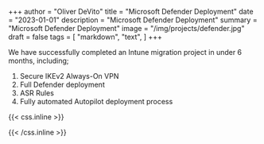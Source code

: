 +++
author = "Oliver DeVito"
title = "Microsoft Defender Deployment"
date = "2023-01-01"
description = "Microsoft Defender Deployment"
summary = "Microsoft Defender Deployment"
image = "/img/projects/defender.jpg"
draft = false
tags = [
    "markdown",
    "text",
]
+++

We have successfully completed an Intune migration project in under 6 months, including;

1. Secure IKEv2 Always-On VPN
2. Full Defender deployment
3. ASR Rules
4. Fully automated Autopilot deployment process


{{< css.inline >}}
<style>
.canon { background: white; width: 100%; height: auto; }
</style>
{{< /css.inline >}}
